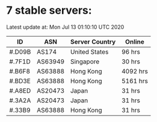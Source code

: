 # 7 stable servers:

Latest update at: Mon Jul 13 01:10:10 UTC 2020

| ID | ASN | Server Country | Online |
| -- | --- | -------------- | ------ |
| #.D09B | AS174 | United States | 96 hrs |
| #.7F1D | AS63949 | Singapore | 30 hrs |
| #.B6F8 | AS63888 | Hong Kong | 4092 hrs |
| #.BD3E | AS63888 | Hong Kong | 5161 hrs |
| #.A8ED | AS20473 | Japan | 31 hrs |
| #.3A2A | AS20473 | Japan | 31 hrs |
| #.33B9 | AS63888 | Hong Kong | 31 hrs |

